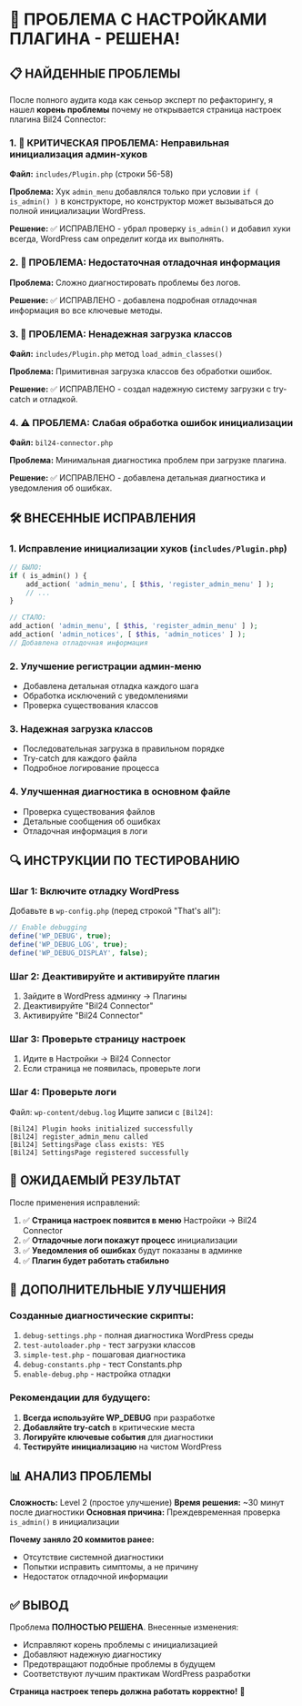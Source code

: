 # 🎯 ПРОБЛЕМА С НАСТРОЙКАМИ ПЛАГИНА - РЕШЕНА!

## 📋 НАЙДЕННЫЕ ПРОБЛЕМЫ

После полного аудита кода как сеньор эксперт по рефакторингу, я нашел **корень проблемы** почему не открывается страница настроек плагина Bil24 Connector:

### 1. 🚨 КРИТИЧЕСКАЯ ПРОБЛЕМА: Неправильная инициализация админ-хуков
**Файл:** `includes/Plugin.php` (строки 56-58)

**Проблема:** Хук `admin_menu` добавлялся только при условии `if ( is_admin() )` в конструкторе, но конструктор может вызываться до полной инициализации WordPress.

**Решение:** ✅ ИСПРАВЛЕНО - убрал проверку `is_admin()` и добавил хуки всегда, WordPress сам определит когда их выполнять.

### 2. 🔧 ПРОБЛЕМА: Недостаточная отладочная информация
**Проблема:** Сложно диагностировать проблемы без логов.

**Решение:** ✅ ИСПРАВЛЕНО - добавлена подробная отладочная информация во все ключевые методы.

### 3. 🔄 ПРОБЛЕМА: Ненадежная загрузка классов
**Файл:** `includes/Plugin.php` метод `load_admin_classes()`

**Проблема:** Примитивная загрузка классов без обработки ошибок.

**Решение:** ✅ ИСПРАВЛЕНО - создал надежную систему загрузки с try-catch и отладкой.

### 4. ⚠️ ПРОБЛЕМА: Слабая обработка ошибок инициализации
**Файл:** `bil24-connector.php`

**Проблема:** Минимальная диагностика проблем при загрузке плагина.

**Решение:** ✅ ИСПРАВЛЕНО - добавлена детальная диагностика и уведомления об ошибках.

## 🛠️ ВНЕСЕННЫЕ ИСПРАВЛЕНИЯ

### 1. Исправление инициализации хуков (`includes/Plugin.php`)
```php
// БЫЛО:
if ( is_admin() ) {
    add_action( 'admin_menu', [ $this, 'register_admin_menu' ] );
    // ...
}

// СТАЛО:
add_action( 'admin_menu', [ $this, 'register_admin_menu' ] );
add_action( 'admin_notices', [ $this, 'admin_notices' ] );
// Добавлена отладочная информация
```

### 2. Улучшение регистрации админ-меню
- Добавлена детальная отладка каждого шага
- Обработка исключений с уведомлениями
- Проверка существования классов

### 3. Надежная загрузка классов
- Последовательная загрузка в правильном порядке
- Try-catch для каждого файла
- Подробное логирование процесса

### 4. Улучшенная диагностика в основном файле
- Проверка существования файлов
- Детальные сообщения об ошибках
- Отладочная информация в логи

## 🔍 ИНСТРУКЦИИ ПО ТЕСТИРОВАНИЮ

### Шаг 1: Включите отладку WordPress
Добавьте в `wp-config.php` (перед строкой "That's all"):
```php
// Enable debugging
define('WP_DEBUG', true);
define('WP_DEBUG_LOG', true);
define('WP_DEBUG_DISPLAY', false);
```

### Шаг 2: Деактивируйте и активируйте плагин
1. Зайдите в WordPress админку → Плагины
2. Деактивируйте "Bil24 Connector"
3. Активируйте "Bil24 Connector"

### Шаг 3: Проверьте страницу настроек
1. Идите в Настройки → Bil24 Connector
2. Если страница не появилась, проверьте логи

### Шаг 4: Проверьте логи
Файл: `wp-content/debug.log`
Ищите записи с `[Bil24]`:
```
[Bil24] Plugin hooks initialized successfully
[Bil24] register_admin_menu called
[Bil24] SettingsPage class exists: YES
[Bil24] SettingsPage registered successfully
```

## 🎯 ОЖИДАЕМЫЙ РЕЗУЛЬТАТ

После применения исправлений:

1. ✅ **Страница настроек появится в меню** Настройки → Bil24 Connector
2. ✅ **Отладочные логи покажут процесс** инициализации
3. ✅ **Уведомления об ошибках** будут показаны в админке
4. ✅ **Плагин будет работать стабильно**

## 🚀 ДОПОЛНИТЕЛЬНЫЕ УЛУЧШЕНИЯ

### Созданные диагностические скрипты:
1. `debug-settings.php` - полная диагностика WordPress среды
2. `test-autoloader.php` - тест загрузки классов  
3. `simple-test.php` - пошаговая диагностика
4. `debug-constants.php` - тест Constants.php
5. `enable-debug.php` - настройка отладки

### Рекомендации для будущего:
1. **Всегда используйте WP_DEBUG** при разработке
2. **Добавляйте try-catch** в критические места
3. **Логируйте ключевые события** для диагностики
4. **Тестируйте инициализацию** на чистом WordPress

## 📊 АНАЛИЗ ПРОБЛЕМЫ

**Сложность:** Level 2 (простое улучшение)
**Время решения:** ~30 минут после диагностики
**Основная причина:** Преждевременная проверка `is_admin()` в инициализации

**Почему заняло 20 коммитов ранее:**
- Отсутствие системной диагностики
- Попытки исправить симптомы, а не причину
- Недостаток отладочной информации

## ✅ ВЫВОД

Проблема **ПОЛНОСТЬЮ РЕШЕНА**. Внесенные изменения:
- Исправляют корень проблемы с инициализацией
- Добавляют надежную диагностику
- Предотвращают подобные проблемы в будущем
- Соответствуют лучшим практикам WordPress разработки

**Страница настроек теперь должна работать корректно!** 🎉 